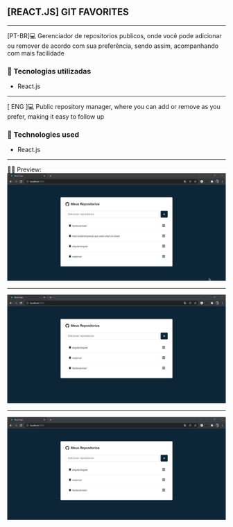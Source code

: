 ## [REACT.JS] GIT FAVORITES </h2>
<hr>
[PT-BR]💻 Gerenciador de repositorios publicos, onde você pode adicionar ou remover de acordo com sua preferência, sendo assim, acompanhando com mais facilidade

<h3>🚀 Tecnologias utilizadas </h3>
<ul>
  <li> React.js </li>
</ul>

<hr>
[ ENG ]💻 Public repository manager, where you can add or remove as you prefer, making it easy to follow up

<h3>🚀 Technologies used </h3>
<ul>
  <li> React.js </li>
</ul>
<hr>
👨‍💻 Preview: 
<img src="./previews/preview_1.gif">
<hr>
<img src="./previews/preview_2.gif">
<hr>
<img src="./previews/preview_3.gif">
